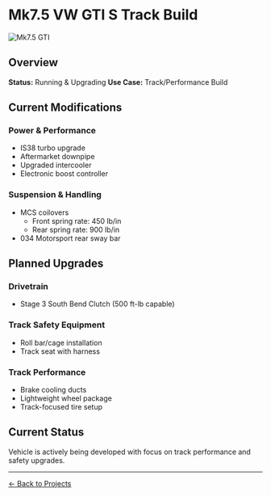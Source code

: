 # Mk7.5 VW GTI S Track Build

![Mk7.5 GTI](../assets/images/mk7-5.jpg)

## Overview
**Status:** Running & Upgrading
**Use Case:** Track/Performance Build

## Current Modifications

### Power & Performance
- IS38 turbo upgrade
- Aftermarket downpipe
- Upgraded intercooler
- Electronic boost controller

### Suspension & Handling
- MCS coilovers
  - Front spring rate: 450 lb/in
  - Rear spring rate: 900 lb/in
- 034 Motorsport rear sway bar

## Planned Upgrades

### Drivetrain
- Stage 3 South Bend Clutch (500 ft-lb capable)

### Track Safety Equipment
- Roll bar/cage installation
- Track seat with harness

### Track Performance
- Brake cooling ducts
- Lightweight wheel package
- Track-focused tire setup

## Current Status
Vehicle is actively being developed with focus on track performance and safety upgrades.

---
[← Back to Projects](../README.md)
